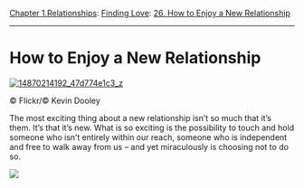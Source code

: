 [Chapter 1.Relationships](https://www.theschooloflife.com/thebookoflife/category/relationships/): [Finding Love](https://www.theschooloflife.com/thebookoflife/category/relationships/finding-love/): [26. How to Enjoy a New Relationship](https://www.theschooloflife.com/thebookoflife/how-to-enjoy-a-new-relationship/)

* * *

# How to Enjoy a New Relationship

[![14870214192_47d774e1c3_z](https://www.theschooloflife.com/thebookoflife/wp-content/uploads/2014/11/14870214192_47d774e1c3_z.jpg)](http://www.thebookoflife.org/wp-content/uploads/2014/11/14870214192_47d774e1c3_z.jpg)

© Flickr/© Kevin Dooley

The most exciting thing about a new relationship isn’t so much that it’s them. It’s that it’s new. What is so exciting is the possibility to touch and hold someone who isn’t entirely within our reach, someone who is independent and free to walk away from us – and yet miraculously is choosing not to do so.

[![](https://img.youtube.com/vi/B96o5Hbvb88/0.jpg)](//www.youtube.com/embed/B96o5Hbvb88? '')
